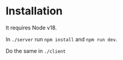 # Installation
It requires Node v18.

In ```./server``` run ``` npm install ``` and ``` npm run dev ```.

Do the same in ```./client```
